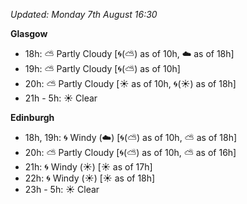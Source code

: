 *Updated: Monday 7th August 16:30*

**Glasgow**

* 18h: :partly_sunny: Partly Cloudy [:cyclone:(:partly_sunny:) as of 10h, :cloud: as of 18h]
* 19h: :partly_sunny: Partly Cloudy [:cyclone:(:partly_sunny:) as of 10h]
* 20h: :partly_sunny: Partly Cloudy [:sunny: as of 10h, :cyclone:(:sunny:) as of 18h]
* 21h - 5h: :sunny: Clear

**Edinburgh**

* 18h, 19h: :cyclone: Windy (:cloud:) [:cyclone:(:partly_sunny:) as of 10h, :partly_sunny: as of 18h]
* 20h: :partly_sunny: Partly Cloudy [:cyclone:(:partly_sunny:) as of 10h, :partly_sunny: as of 16h]
* 21h: :cyclone: Windy (:sunny:) [:sunny: as of 17h]
* 22h: :cyclone: Windy (:sunny:) [:sunny: as of 18h]
* 23h - 5h: :sunny: Clear
